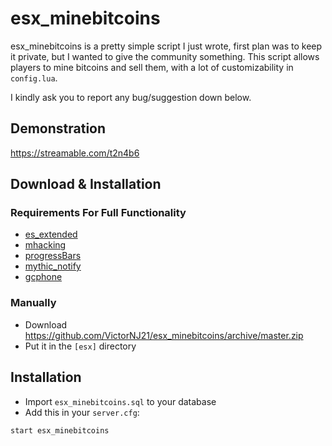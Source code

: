 # esx_minebitcoins

esx_minebitcoins is a pretty simple script I just wrote, first plan was to keep it private, but I wanted to give the community something.
This script allows players to mine bitcoins and sell them, with a lot of customizability in ```config.lua```.

I kindly ask you to report any bug/suggestion down below.

## Demonstration
https://streamable.com/t2n4b6

## Download & Installation

### Requirements For Full Functionality
- [es_extended](https://github.com/esx-framework/es_extended)
- [mhacking](https://github.com/GHMatti/FiveM-Scripts)
- [progressBars](https://github.com/EthanPeacock/progressBars)
- [mythic_notify](https://github.com/FlawwsX/mythic_notify)
- [gcphone](https://github.com/N3MTV/gcphone)

### Manually
- Download https://github.com/VictorNJ21/esx_minebitcoins/archive/master.zip
- Put it in the ```[esx]``` directory

## Installation
- Import ```esx_minebitcoins.sql``` to your database
- Add this in your ```server.cfg```:
```
start esx_minebitcoins
```
